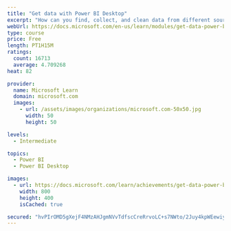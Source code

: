 ```yaml
---
title: "Get data with Power BI Desktop"
excerpt: "How can you find, collect, and clean data from different sources? Power BI is a tool for making sense of your data. You will learn tricks to make data-gathering easier."
webUrl: https://docs.microsoft.com/en-us/learn/modules/get-data-power-bi/
type: course
price: Free
length: PT1H15M
ratings:
  count: 16713
  average: 4.709268
heat: 82

provider:
  name: Microsoft Learn
  domain: microsoft.com
  images:
    - url: /assets/images/organizations/microsoft.com-50x50.jpg
      width: 50
      height: 50

levels:
  - Intermediate

topics:
  - Power BI
  - Power BI Desktop

images:
  - url: https://docs.microsoft.com/learn/achievements/get-data-power-bi-desktop-social.png
    width: 800
    height: 400
    isCached: true

secured: "hvPIrOMD5gXejF4NMzAHJgmNVvTdfscCreRrvoLC+s7NWto/2Juy4kpWEewiywZlJQIvdtKrGaRBgz3o8Jq+u/VPkET3MwWqkPh44ouDouA3Bqn7eJ9c+9zcQI3h98MjuyMB4Im2b80WmHmlN1ih3/PlAvw9n94Yf7FBfgINfXC9bmXhFhdeslfRVMJlnTDFrTEjvgdTnqKFw6mcu7Kl9MDsF+yviu4CjixbtILyq3EnJE8NEv8mzKhwrOSvBdo6GTmcxHq72Jj6utxNNV2XSNzv+A3oZoxetfNzym2MD/HVbB9Qz/nCKzlXOLx2e1074Oe6kxSOyUsOVabbHAVYW+omKcZ1WU6ioSA0GLljOr5u9/4oq3PCQ5degn5leiiEdrpo+buwJ1UyoqphnN1JJ8HNN8v7UmBkcMNc5HcwYf3ce8GYy+iiL8OpZBluctNA;zyGYme4cOeqYzHPCBb858A=="
---
```



